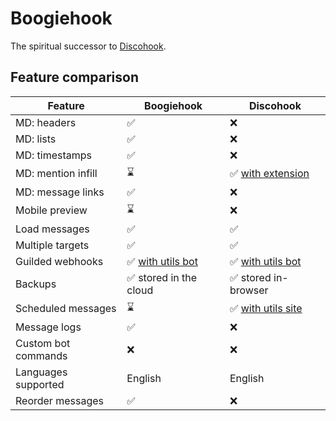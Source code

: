 # Boogiehook

The spiritual successor to [Discohook](https://github.com/discohook).

## Feature comparison

| Feature             | Boogiehook                                       | Discohook                                               |
| ------------------- | ------------------------------------------------ | ------------------------------------------------------- |
| MD: headers         | ✅                                               | ❌                                                      |
| MD: lists           | ✅                                               | ❌                                                      |
| MD: timestamps      | ✅                                               | ❌                                                      |
| MD: mention infill  | ⌛                                               | ✅ [with extension](https://dutils.shay.cat/extension)  |
| MD: message links   | ✅                                               | ❌                                                      |
| Mobile preview      | ⌛                                               | ❌                                                      |
| Load messages       | ✅                                               | ✅                                                      |
| Multiple targets    | ✅                                               | ✅                                                      |
| Guilded webhooks    | ✅ [with utils bot](https://dutils.shay.cat/bot) | ✅ [with utils bot](https://dutils.shay.cat/bot)        |
| Backups             | ✅ stored in the cloud                           | ✅ stored in-browser                                    |
| Scheduled messages  | ⌛                                               | ✅ [with utils site](https://dutils.shay.cat/scheduler) |
| Message logs        | ✅                                               | ❌                                                      |
| Custom bot commands | ❌                                               | ❌                                                      |
| Languages supported | English                                          | English                                                 |
| Reorder messages    | ✅                                               | ❌                                                      |
